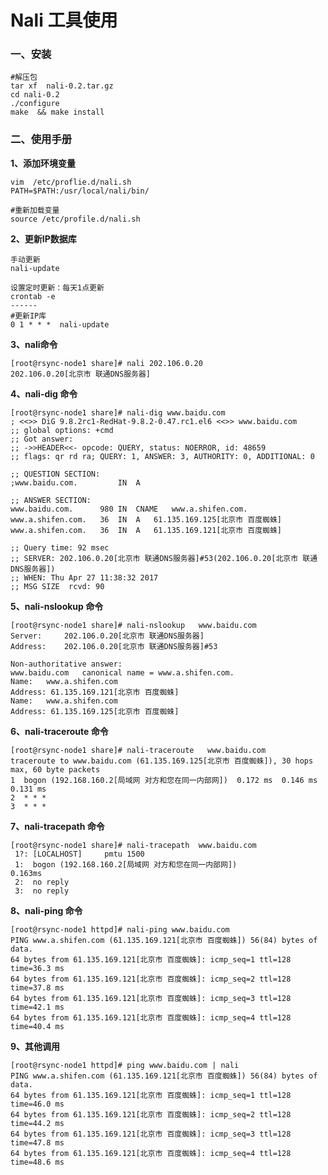 # Nali 工具使用 #


### 一、安装 ###
    #解压包
    tar xf  nali-0.2.tar.gz 
    cd nali-0.2
    ./configure 
    make  && make install

    
### 二、使用手册 ###
**1、添加环境变量**

    vim  /etc/proflie.d/nali.sh
    PATH=$PATH:/usr/local/nali/bin/
    
    #重新加载变量
    source /etc/profile.d/nali.sh

**2、更新IP数据库**

    手动更新
    nali-update

    设置定时更新：每天1点更新
    crontab -e
    ------
    #更新IP库
    0 1 * * *  nali-update

**3、nali命令**
    
    [root@rsync-node1 share]# nali 202.106.0.20
    202.106.0.20[北京市 联通DNS服务器]

**4、nali-dig 命令**

    [root@rsync-node1 share]# nali-dig www.baidu.com
    ; <<>> DiG 9.8.2rc1-RedHat-9.8.2-0.47.rc1.el6 <<>> www.baidu.com
    ;; global options: +cmd
    ;; Got answer:
    ;; ->>HEADER<<- opcode: QUERY, status: NOERROR, id: 48659
    ;; flags: qr rd ra; QUERY: 1, ANSWER: 3, AUTHORITY: 0, ADDITIONAL: 0
    
    ;; QUESTION SECTION:
    ;www.baidu.com.			IN	A
    
    ;; ANSWER SECTION:
    www.baidu.com.		980	IN	CNAME	www.a.shifen.com.
    www.a.shifen.com.	36	IN	A	61.135.169.125[北京市 百度蜘蛛]
    www.a.shifen.com.	36	IN	A	61.135.169.121[北京市 百度蜘蛛]
    
    ;; Query time: 92 msec
    ;; SERVER: 202.106.0.20[北京市 联通DNS服务器]#53(202.106.0.20[北京市 联通DNS服务器])
    ;; WHEN: Thu Apr 27 11:38:32 2017
    ;; MSG SIZE  rcvd: 90


**5、nali-nslookup 命令**
    
    [root@rsync-node1 share]# nali-nslookup   www.baidu.com
    Server:		202.106.0.20[北京市 联通DNS服务器]
    Address:	202.106.0.20[北京市 联通DNS服务器]#53
    
    Non-authoritative answer:
    www.baidu.com	canonical name = www.a.shifen.com.
    Name:	www.a.shifen.com
    Address: 61.135.169.121[北京市 百度蜘蛛]
    Name:	www.a.shifen.com
    Address: 61.135.169.125[北京市 百度蜘蛛]

**6、nali-traceroute 命令**

    [root@rsync-node1 share]# nali-traceroute   www.baidu.com
    traceroute to www.baidu.com (61.135.169.125[北京市 百度蜘蛛]), 30 hops max, 60 byte packets
    1  bogon (192.168.160.2[局域网 对方和您在同一内部网])  0.172 ms  0.146 ms  0.131 ms
    2  * * *
    3  * * *

**7、nali-tracepath 命令**

    [root@rsync-node1 share]# nali-tracepath  www.baidu.com
     1?: [LOCALHOST]     pmtu 1500 
     1:  bogon (192.168.160.2[局域网 对方和您在同一内部网])                                  0.163ms 
     2:  no reply
     3:  no reply

    

**8、nali-ping 命令**

    [root@rsync-node1 httpd]# nali-ping www.baidu.com
    PING www.a.shifen.com (61.135.169.121[北京市 百度蜘蛛]) 56(84) bytes of data.
    64 bytes from 61.135.169.121[北京市 百度蜘蛛]: icmp_seq=1 ttl=128 time=36.3 ms
    64 bytes from 61.135.169.121[北京市 百度蜘蛛]: icmp_seq=2 ttl=128 time=37.8 ms
    64 bytes from 61.135.169.121[北京市 百度蜘蛛]: icmp_seq=3 ttl=128 time=42.1 ms
    64 bytes from 61.135.169.121[北京市 百度蜘蛛]: icmp_seq=4 ttl=128 time=40.4 ms


**9、其他调用**
       
    [root@rsync-node1 httpd]# ping www.baidu.com | nali
    PING www.a.shifen.com (61.135.169.121[北京市 百度蜘蛛]) 56(84) bytes of data.
    64 bytes from 61.135.169.121[北京市 百度蜘蛛]: icmp_seq=1 ttl=128 time=46.0 ms
    64 bytes from 61.135.169.121[北京市 百度蜘蛛]: icmp_seq=2 ttl=128 time=44.2 ms
    64 bytes from 61.135.169.121[北京市 百度蜘蛛]: icmp_seq=3 ttl=128 time=47.8 ms
    64 bytes from 61.135.169.121[北京市 百度蜘蛛]: icmp_seq=4 ttl=128 time=48.6 ms

    
    


    

    